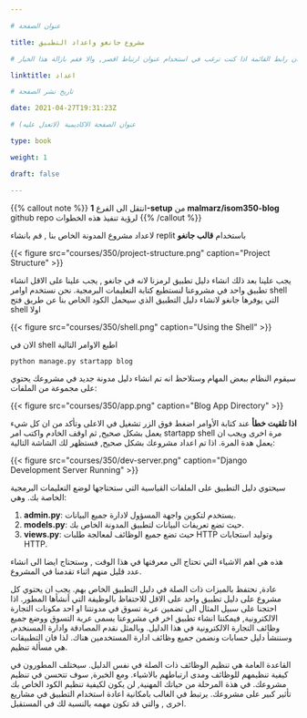 ```yaml
---

# عنوان الصفحة

title: مشروع جانغو واعداد التطبيق

# عنوان رابط القائمة اذا كنت ترغب في استخدام عنوان ارتباط اقصر, والا فقم بازالة هذا الخيار.

linktitle: اعداد

# تاريخ نشر الصفحة

date: 2021-04-27T19:31:23Z

# عنوان الصفحة الاكاديمية (لاتعدل عليه)

type: book

weight: 1

draft: false

---
```



{{% callout note %}}
 انتقل الى الفرع **1-setup** من **malmarz/isom350-blog** github repo لرؤية تنفيذ هذه الخطوات
{{% /callout %}}


لاعداد مشروع المدونة الخاص بنا , قم بانشاء replit باستخدام **قالب جانغو** 

{{< figure src="courses/350/project-structure.png" caption="Project Structure" >}}

يجب علينا بعد ذلك انشاء دليل تطبيق لرمزنا لانه في  جانغو , يجب علينا على الاقل انشاء تطبيق واحد في مشروعنا لنستطيع كتابة التعليمات البرمجية. نحن نستخدم اوامر shell التي يوفرها جانغو لانشاء دليل التطبيق الذي سيحمل الكود الخاص بنا عن طريق فتح shell اولا 

{{< figure src="courses/350/shell.png" caption="Using the Shell" >}}


الان في shell اطبع الاوامر التالية

```bash
python manage.py startapp blog
```


سيقوم النظام ببعض المهام وستلاحظ انه تم انشاء دليل مدونة جديد في مشروعك يحتوي على مجموعة من الملفات:

{{< figure src="courses/350/app.png" caption="Blog App Directory" >}}


**اذا تلقيت خطأ** عند كتابة الأوامر اضغط فوق الزر تشغيل في الاعلى وتأكد من ان كل شيء يعمل بشكل صحيح, ثم اوقف الخادم واكتب امر startapp shell مرة اخرى ويجب ان يعمل هدة المرة. اذا تم اعداد مشروعك بشكل صحيح, فستظهر لك الشاشة التالية:

{{< figure src="courses/350/dev-server.png" caption="Django Development Server Running" >}}

سيحتوي دليل التطبيق على الملفات القياسية التي ستحتاجها لوضع التعليمات  البرمجية الخاصة بك. وهي:

1. **admin.py**: يستخدم لتكوين واجهة المسؤول لادارة جميع البيانات.
2. **models.py**: حيث تضع تعريفات البيانات لتطبيق المدونة الخاص بك.
3. **views.py**: حيث تضع جميع الوظائف لمعالجة طلبات HTTP وتوليد استجابات HTTP.


هذه هي اهم الاشياء التي تحتاج الى معرفتها في هذا الوقت , وستحتاج ايضا الى انشاء عدد قليل منهم اثناء تقدمنا في المشروع.

 
عادة, نحتفظ بالميزات ذات الصلة في دليل التطبيق الخاص بهم. يجب ان يحتوي كل مشروع على دليل تطبيق واحد على الاقل للاحتفاظ بالوظيفة التي أنشأها المطور. اذا احتجنا على سبيل المثال الى تضمين عربة تسوق في مدونتنا او احد مكونات التجارة الالكترونية, فيمكننا انشاء تطبيق اخر في مشروعنا يسمى عربة التسوق ووضع جميع وظائف التجارة الالكترونية في هذا الدليل. وبالمثل نقدم المصادقة وادارة المسنخدم, وسننشأ دليل حسابات ونضمن جميع وظائف ادارة المستخدمين هناك. لذا فان التطبيقات هي مسألة تنظيم. 


القاعدة العامة هي تنظيم الوظائف ذات الصلة في نفس الدليل. سيختلف المطورون في كيفية تنظيمهم للوظائف ومدى ارتباطهم بالاشياء. ومع الخبرة, سوف تتحسن في تنظيم مشروعك. في هذة المرحلة من حياتك المهنية, لن يكون لكيفية تنظيم الكود الخاص بك تأثير كبير على مشروعك. يرتبط في الغالب بامكانية اعادة استخدام التطبيق في مشاريع اخرى , والتي قد تكون مهمه بالنسبة لك في  المستقبل.